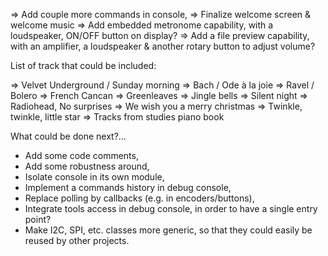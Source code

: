 => Add couple more commands in console,
=> Finalize welcome screen & welcome music
=> Add embedded metronome capability, with a loudspeaker, ON/OFF button on display?
=> Add a file preview capability, with an amplifier, a loudspeaker & another rotary button to adjust volume? 

List of track that could be included:

=> Velvet Underground / Sunday morning
=> Bach / Ode à la joie
=> Ravel / Bolero
=> French Cancan 
=> Greenleaves
=> Jingle bells
=> Silent night
=> Radiohead, No surprises
=> We wish you a merry christmas
=> Twinkle, twinkle, little star
=> Tracks from studies piano book

What could be done next?...

* Add some code comments,
* Add some robustness around,
* Isolate console in its own module,
* Implement a commands history in debug console,
* Replace polling by callbacks (e.g. in encoders/buttons),
* Integrate tools access in debug console, in order to have a single entry point?
* Make I2C, SPI, etc. classes more generic, so that they could easily be reused by other projects.

